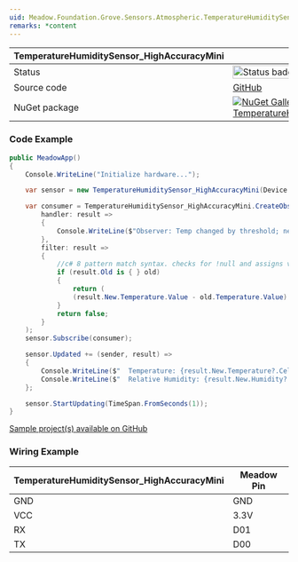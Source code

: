 ```yaml
---
uid: Meadow.Foundation.Grove.Sensors.Atmospheric.TemperatureHumiditySensor_HighAccuracyMini
remarks: *content
---
```


| TemperatureHumiditySensor_HighAccuracyMini | |
|--------|--------|
| Status | <img src="https://img.shields.io/badge/Working-brightgreen" style="width: auto; height: -webkit-fill-available;" alt="Status badge: working" /> |
| Source code | [GitHub](https://github.com/WildernessLabs/Meadow.Foundation.Grove/tree/main/Source/TemperatureHumiditySensor_HighAccuracyMini) |
| NuGet package | <a href="https://www.nuget.org/packages/Meadow.Foundation.Grove.Sensors.Atmospheric.TemperatureHumiditySensor_HighAccuracyMini/" target="_blank"><img src="https://img.shields.io/nuget/v/Meadow.Foundation.Grove.Sensors.Atmospheric.TemperatureHumiditySensor_HighAccuracyMini.svg?label=Meadow.Foundation.Grove.Sensors.Atmospheric.TemperatureHumiditySensor_HighAccuracyMini" alt="NuGet Gallery for TemperatureHumiditySensor_HighAccuracyMini" /></a> |

### Code Example

```csharp
public MeadowApp()
{
    Console.WriteLine("Initialize hardware...");

    var sensor = new TemperatureHumiditySensor_HighAccuracyMini(Device.CreateI2cBus());

    var consumer = TemperatureHumiditySensor_HighAccuracyMini.CreateObserver(
        handler: result =>
        {
            Console.WriteLine($"Observer: Temp changed by threshold; new temp: {result.New.Temperature?.Celsius:N2}C, old: {result.Old?.Temperature?.Celsius:N2}C");
        },
        filter: result =>
        {
            //c# 8 pattern match syntax. checks for !null and assigns var.
            if (result.Old is { } old)
            {
                return (
                (result.New.Temperature.Value - old.Temperature.Value).Abs().Celsius > 0.5);
            }
            return false;
        }
    );
    sensor.Subscribe(consumer);

    sensor.Updated += (sender, result) =>
    {
        Console.WriteLine($"  Temperature: {result.New.Temperature?.Celsius:N2}C");
        Console.WriteLine($"  Relative Humidity: {result.New.Humidity?.Percent:N2}%");
    };

    sensor.StartUpdating(TimeSpan.FromSeconds(1));
}

```

[Sample project(s) available on GitHub](https://github.com/WildernessLabs/Meadow.Foundation.Grove/tree/main/Source/TemperatureHumiditySensor_HighAccuracyMini/Sample/TemperatureHumiditySensor_HighAccuracyMini_Sample)

### Wiring Example

| TemperatureHumiditySensor_HighAccuracyMini | Meadow Pin |
|--------|------------|
| GND    | GND        |
| VCC    | 3.3V       |
| RX     | D01        |
| TX     | D00        |
